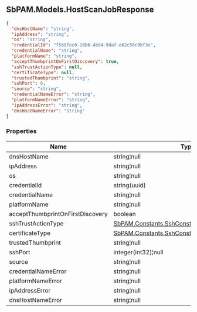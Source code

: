 
<h2 id="tocS_SbPAM.Models.HostScanJobResponse">SbPAM.Models.HostScanJobResponse</h2>

<a id="schemasbpam.models.hostscanjobresponse"></a>
<a id="schema_SbPAM.Models.HostScanJobResponse"></a>
<a id="tocSsbpam.models.hostscanjobresponse"></a>
<a id="tocssbpam.models.hostscanjobresponse"></a>

```json
{
  "dnsHostName": "string",
  "ipAddress": "string",
  "os": "string",
  "credentialId": "f568fec0-10b6-4b94-9daf-e62c50c9bf3e",
  "credentialName": "string",
  "platformName": "string",
  "acceptThumbprintOnFirstDiscovery": true,
  "sshTrustActionType": null,
  "certificateType": null,
  "trustedThumbprint": "string",
  "sshPort": 0,
  "source": "string",
  "credentialNameError": "string",
  "platformNameError": "string",
  "ipAddressError": "string",
  "dnsHostNameError": "string"
}

```

### Properties

|Name|Type|Required|Restrictions|Description|
|---|---|---|---|---|
|dnsHostName|string¦null|false|none|none|
|ipAddress|string¦null|false|none|none|
|os|string¦null|false|none|none|
|credentialId|string(uuid)|false|none|none|
|credentialName|string¦null|false|none|none|
|platformName|string¦null|false|none|none|
|acceptThumbprintOnFirstDiscovery|boolean|false|none|none|
|sshTrustActionType|[SbPAM.Constants.SshConstants+SshTrustActionType](../Models/sbpam.constants.sshconstants+sshtrustactiontype.md)|false|none|none|
|certificateType|[SbPAM.Constants.SshConstants+CertificateType](../Models/sbpam.constants.sshconstants+certificatetype.md)|false|none|none|
|trustedThumbprint|string¦null|false|none|none|
|sshPort|integer(int32)¦null|false|none|none|
|source|string¦null|false|none|none|
|credentialNameError|string¦null|false|none|none|
|platformNameError|string¦null|false|none|none|
|ipAddressError|string¦null|false|none|none|
|dnsHostNameError|string¦null|false|none|none|


